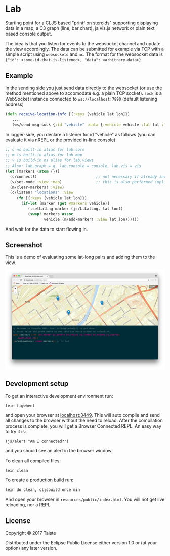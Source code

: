 # Lab

Starting point for a CLJS based "printf on steroids" supporting displaying data in a map, a C3 graph (line, bar
chart), ja vis.js network or plain text based console output.

The idea is that you listen for events to the websocket channel and update the view accordingly. The data can be
submitted for example via TCP with a simple script using `websocketd` and `nc`. The format for the websocket data is
`{"id": <some-id-that-is-listened>, "data": <arbitrary-data>}`

## Example

In the sending side you just send data directly to the websocket (or use the method
mentioned above to accomodate e.g. a plain TCP socket). `sock` is a WebSocket instance
connected to `ws://localhost:7890` (default listening address)

```clojure
(defn receive-location-info [{:keys [vehicle lat lon]}]
   ...
   (ws/send-msg sock {:id "vehicle" :data {:vehicle vehicle :lat lat :lon lon}))
```

In logger-side, you declare a listener for id "vehicle"  as follows (you can evaluate it
via nREPL or the provided in-line console)

```clojure
;; c ns built-in alias for lab.core
;; m is built-in alias for lab.map
;; v is build-in ns alias for lab.views
;; Also: lab.graph = g, lab.console = console, lab.vis = vis
(let [markers (atom {})]
  (c/connect!)                          ;; not necessary if already invoked in the session
  (v/set-mode :view :map)               ;; this is also performed implicitly by the map operations
  (m/clear-markers! :view)
  (c/listen! "locations" :view
     (fn [{:keys [vehicle lat lon]}]
       (if-let [marker (get @markers vehicle)]
          (.setLatLng marker (js/L.LatLng. lat lon))
          (swap! markers assoc
                 vehicle (m/add-marker! :view lat lon))))))
```

And wait for the data to start flowing in.

## Screenshot

This is a demo of evaluating some lat-long pairs and adding them to the view.

![Screenshot](screenshot.png)

## Development setup

To get an interactive development environment run:

    lein figwheel

and open your browser at [localhost:3449](http://localhost:3449/).
This will auto compile and send all changes to the browser without the
need to reload. After the compilation process is complete, you will
get a Browser Connected REPL. An easy way to try it is:

    (js/alert "Am I connected?")

and you should see an alert in the browser window.

To clean all compiled files:

    lein clean

To create a production build run:

    lein do clean, cljsbuild once min

And open your browser in `resources/public/index.html`. You will not
get live reloading, nor a REPL.

## License

Copyright © 2017 Taiste

Distributed under the Eclipse Public License either version 1.0 or (at your option) any later version.
